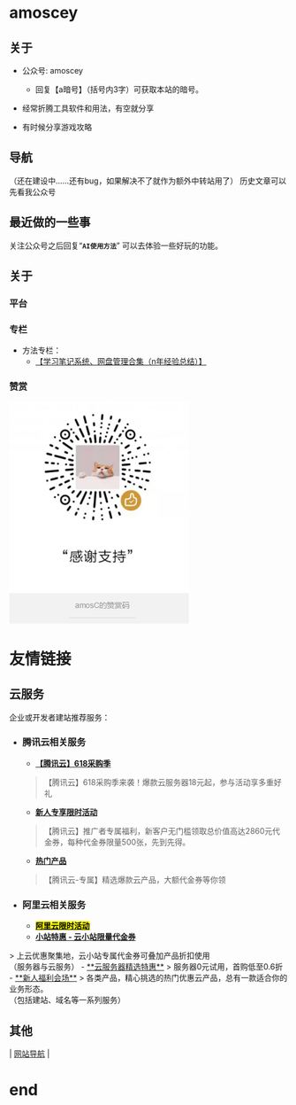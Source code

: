 # amoscey
## 关于

- 公众号: amoscey
	- 回复【a暗号】（括号内3字）可获取本站的暗号。

- 经常折腾工具软件和用法，有空就分享
- 有时候分享游戏攻略

## 导航

（还在建设中……还有bug，如果解决不了就作为额外中转站用了）
历史文章可以先看我公众号

<!-- bug不少，但是我不会调，唉，怎么弄，要不我先换个其他的方法，这里作为中转站也行吧 -->

## 最近做的一些事

关注公众号之后回复“**`AI使用方法`**”
可以去体验一些好玩的功能。

## 关于
### 平台



### 专栏
- 方法专栏：
	- <a target="_blank" href="https://mianbaoduo.com/o/bread/YpuUlJlv">【学习笔记系统、网盘管理合集（n年经验总结）】</a>

<!-- 
[【学习笔记系统、网盘管理合集（n年经验总结）】](https://mianbaoduo.com/o/bread/YpuUlJlv)
https://mianbaoduo.com/o/bread/YpuUlJlv
 -->
### 赞赏
![赞赏码-amoscey](vx_images/208173821224427.png)
<!-- 
![image](https://user-images.githubusercontent.com/101571163/170822018-99a59847-84e0-445a-909a-cca2da71f9db.png)
 -->

# 友情链接

## 云服务
企业或开发者建站推荐服务：

- ### **腾讯云相关服务**
	- <a target="_blank" href="https://cloud.tencent.com/act/cps/redirect?redirect=2260&cps_key=381ec8b123b6d4e93ad7320e04a977c5&from=console">**【腾讯云】618采购季**</a>
	> 【腾讯云】618采购季来袭！爆款云服务器18元起，参与活动享多重好礼
	- <a target="_blank" href="https://cloud.tencent.com/act/cps/redirect?redirect=1040&cps_key=381ec8b123b6d4e93ad7320e04a977c5&from=console">**新人专享限时活动**</a>
	> 【腾讯云】推广者专属福利，新客户无门槛领取总价值高达2860元代金券，每种代金券限量500张，先到先得。
	- <a target="_blank" href="https://cloud.tencent.com/act/cps/redirect?redirect=2243&cps_key=381ec8b123b6d4e93ad7320e04a977c5&from=console">**热门产品**</a>
	> 【腾讯云-专属】精选爆款云产品，大额代金券等你领

- ### **阿里云相关服务**
	- <a target="_blank" href="https://www.aliyun.com/activity/ambassador/share-gift/goods?taskCode=shareNew2206&recordId=4137248&userCode=drqqb5s6">**<mark>阿里云限时活动</mark>**</a> <!-- https://www.aliyun.com/minisite/goods?taskPkg=amb618all&pkgSid=435111&recordId=4137223&userCode=drqqb5s6  -->
	- <a target="_blank" href="https://www.aliyun.com/minisite/goods?userCode=drqqb5s6">**小站特惠 - 云小站限量代金券**
</a>
	> 上云优惠聚集地，云小站专属代金券可叠加产品折扣使用 <br /> （服务器与云服务）
	- <a target="_blank" href="https://www.aliyun.com/daily-act/ecs/activity_selection?userCode=drqqb5s6">**云服务器精选特惠**</a>
	> 服务器0元试用，首购低至0.6折
	- <a target="_blank" href="https://www.aliyun.com/activity/new?userCode=drqqb5s6">**新人福利会场**</a>
	> 各类产品，精心挑选的热门优惠云产品，总有一款适合你的业务形态。 <br /> （包括建站、域名等一系列服务）



## 其他
| <a target="_blank" href="https://www.2345.com/?k23333k">网站导航</a> |

# end
